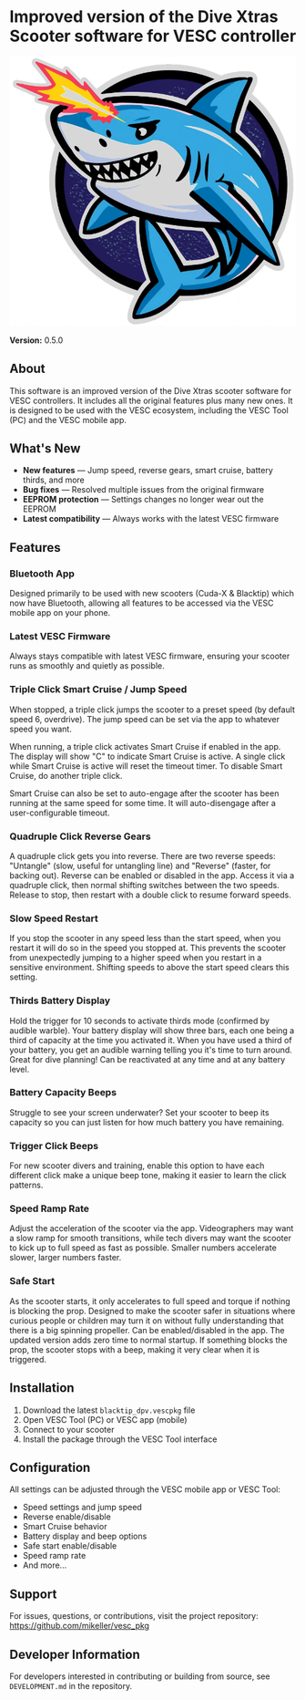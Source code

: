 # Improved version of the Dive Xtras Scooter software for VESC controller

![Blacktip DPV Logo.](https://raw.githubusercontent.com/mikeller/vesc_pkg/main/blacktip_dpv/shark_with_laser.png)

**Version:** 0.5.0

## About

This software is an improved version of the Dive Xtras scooter software for VESC controllers. It includes all the original features plus many new ones. It is designed to be used with the VESC ecosystem, including the VESC Tool (PC) and the VESC mobile app.

## What's New

- **New features** — Jump speed, reverse gears, smart cruise, battery thirds, and more
- **Bug fixes** — Resolved multiple issues from the original firmware
- **EEPROM protection** — Settings changes no longer wear out the EEPROM
- **Latest compatibility** — Always works with the latest VESC firmware

## Features

### Bluetooth App

Designed primarily to be used with new scooters (Cuda-X & Blacktip) which now have Bluetooth, allowing all features to be accessed via the VESC mobile app on your phone.

### Latest VESC Firmware

Always stays compatible with latest VESC firmware, ensuring your scooter runs as smoothly and quietly as possible.

### Triple Click Smart Cruise / Jump Speed

When stopped, a triple click jumps the scooter to a preset speed (by default speed 6, overdrive). The jump speed can be set via the app to whatever speed you want.

When running, a triple click activates Smart Cruise if enabled in the app. The display will show "C" to indicate Smart Cruise is active. A single click while Smart Cruise is active will reset the timeout timer. To disable Smart Cruise, do another triple click.

Smart Cruise can also be set to auto-engage after the scooter has been running at the same speed for some time. It will auto-disengage after a user-configurable timeout.

### Quadruple Click Reverse Gears

A quadruple click gets you into reverse. There are two reverse speeds: "Untangle" (slow, useful for untangling line) and "Reverse" (faster, for backing out). Reverse can be enabled or disabled in the app. Access it via a quadruple click, then normal shifting switches between the two speeds. Release to stop, then restart with a double click to resume forward speeds.

### Slow Speed Restart

If you stop the scooter in any speed less than the start speed, when you restart it will do so in the speed you stopped at. This prevents the scooter from unexpectedly jumping to a higher speed when you restart in a sensitive environment. Shifting speeds to above the start speed clears this setting.

### Thirds Battery Display

Hold the trigger for 10 seconds to activate thirds mode (confirmed by audible warble). Your battery display will show three bars, each one being a third of capacity at the time you activated it. When you have used a third of your battery, you get an audible warning telling you it's time to turn around. Great for dive planning! Can be reactivated at any time and at any battery level.

### Battery Capacity Beeps

Struggle to see your screen underwater? Set your scooter to beep its capacity so you can just listen for how much battery you have remaining.

### Trigger Click Beeps

For new scooter divers and training, enable this option to have each different click make a unique beep tone, making it easier to learn the click patterns.

### Speed Ramp Rate

Adjust the acceleration of the scooter via the app. Videographers may want a slow ramp for smooth transitions, while tech divers may want the scooter to kick up to full speed as fast as possible. Smaller numbers accelerate slower, larger numbers faster.

### Safe Start

As the scooter starts, it only accelerates to full speed and torque if nothing is blocking the prop. Designed to make the scooter safer in situations where curious people or children may turn it on without fully understanding that there is a big spinning propeller. Can be enabled/disabled in the app. The updated version adds zero time to normal startup. If something blocks the prop, the scooter stops with a beep, making it very clear when it is triggered.

## Installation

1. Download the latest `blacktip_dpv.vescpkg` file
2. Open VESC Tool (PC) or VESC app (mobile)
3. Connect to your scooter
4. Install the package through the VESC Tool interface

## Configuration

All settings can be adjusted through the VESC mobile app or VESC Tool:

- Speed settings and jump speed
- Reverse enable/disable
- Smart Cruise behavior
- Battery display and beep options
- Safe start enable/disable
- Speed ramp rate
- And more...

## Support

For issues, questions, or contributions, visit the project repository:
<https://github.com/mikeller/vesc_pkg>

## Developer Information

For developers interested in contributing or building from source, see `DEVELOPMENT.md` in the repository.

